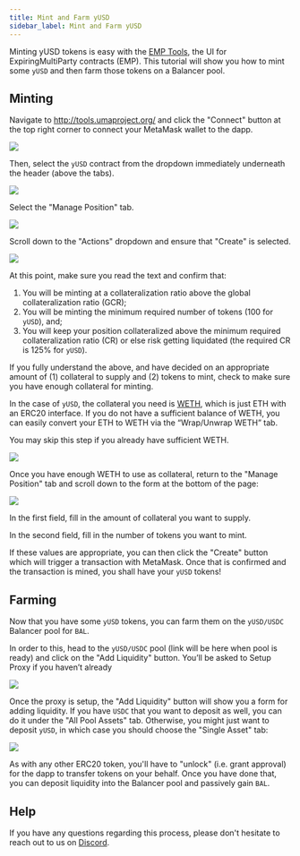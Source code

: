 ```yaml
---
title: Mint and Farm yUSD
sidebar_label: Mint and Farm yUSD
---
```


Minting yUSD tokens is easy with the [EMP Tools](http://tools.umaproject.org/),
the UI for ExpiringMultiParty contracts (EMP). This tutorial will show you how
to mint some `yUSD` and then farm those tokens on a Balancer pool.

## Minting

Navigate to http://tools.umaproject.org/ and click the "Connect" button at the
top right corner to connect your MetaMask wallet to the dapp.

![](/docs/tutorials/emp_connect.png)

Then, select the `yUSD` contract from the dropdown immediately underneath the
header (above the tabs).

![](/docs/tutorials/emp_select.png)

Select the "Manage Position" tab.

![](/docs/tutorials/emp_manage-position.png)

Scroll down to the "Actions" dropdown and ensure that "Create" is selected.

![](/docs/tutorials/emp_actions.png)

At this point, make sure you read the text and confirm that:

1. You will be minting at a collateralization ratio above the global
   collateralization ratio (GCR);
2. You will be minting the minimum required number of tokens (100 for `yUSD`),
   and;
3. You will keep your position collateralized above the minimum required
   collateralization ratio (CR) or else risk getting liquidated (the required CR
   is 125% for `yUSD`).

If you fully understand the above, and have decided on an appropriate amount of
(1) collateral to supply and (2) tokens to mint, check to make sure you have
enough collateral for minting.

In the case of `yUSD`, the collateral you need is [WETH](https://weth.io/),
which is just ETH with an ERC20 interface. If you do not have a sufficient
balance of WETH, you can easily convert your ETH to WETH via the “Wrap/Unwrap
WETH” tab.

You may skip this step if you already have sufficient WETH.

![](/docs/tutorials/emp_weth.png)

Once you have enough WETH to use as collateral, return to the "Manage Position"
tab and scroll down to the form at the bottom of the page:

![](/docs/tutorials/emp_form.png)

In the first field, fill in the amount of collateral you want to supply.

In the second field, fill in the number of tokens you want to mint.

If these values are appropriate, you can then click the "Create" button which
will trigger a transaction with MetaMask. Once that is confirmed and the
transaction is mined, you shall have your `yUSD` tokens!

## Farming

Now that you have some `yUSD` tokens, you can farm them on the `yUSD/USDC`
Balancer pool for `BAL`.

In order to this, head to the `yUSD/USDC` pool (link will be here when pool is
ready) and click on the "Add Liquidity" button. You’ll be asked to Setup Proxy
if you haven’t already

![](/docs/tutorials/bal_add-liquidity.png)

Once the proxy is setup, the "Add Liquidity" button will show you a form for
adding liquidity. If you have `USDC` that you want to deposit as well, you can
do it under the "All Pool Assets" tab. Otherwise, you might just want to deposit
`yUSD`, in which case you should choose the "Single Asset" tab:

![](/docs/tutorials/bal_single-asset.png)

As with any other ERC20 token, you'll have to "unlock" (i.e. grant approval) for
the dapp to transfer tokens on your behalf. Once you have done that, you can
deposit liquidity into the Balancer pool and passively gain `BAL`.

## Help

If you have any questions regarding this process, please don't hesitate to reach
out to us on [Discord](https://discord.umaproject.org/).
